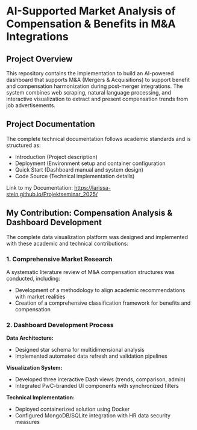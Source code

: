 # AI-Supported Market Analysis of Compensation & Benefits in M&A Integrations

## Project Overview
This repository contains the implementation to build an AI-powered dashboard that supports M&A (Mergers & Acquisitions) to support benefit and compensation harmonization during post-merger integrations. The system combines web scraping, natural language processing, and interactive visualization to extract and present compensation trends from job advertisements.

## Project Documentation

The complete technical documentation follows academic standards and is structured as:

- Introduction (Project description)
- Deployment (Environment setup and container configuration
- Quick Start (Dashboard manual and system design)
- Code Source (Technical implementation details)

Link to my Documentation: https://larissa-stein.github.io/Projektseminar_2025/

## My Contribution: Compensation Analysis & Dashboard Development

The complete data visualization platform was designed and implemented with these academic and technical contributions:

### 1. Comprehensive Market Research
A systematic literature review of M&A compensation structures was conducted, including:

- Development of a methodology to align academic recommendations with market realities
- Creation of a comprehensive classification framework for benefits and compensation

### 2. Dashboard Development Process
**Data Architecture:**
- Designed star schema for multidimensional analysis
- Implemented automated data refresh and validation pipelines

**Visualization System:**
- Developed three interactive Dash views (trends, comparison, admin)
- Integrated PwC-branded UI components with synchronized filters

**Technical Implementation:**
- Deployed containerized solution using Docker
- Configured MongoDB/SQLite integration with HR data security measures
